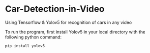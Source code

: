 # Car-Detection-in-Video
Using Tensorflow &amp; Yolov5 for recognition of cars in any video

To run the program, first install Yolov5 in your local directory with the following python command:


```python
pip install yolov5
```
</p>
